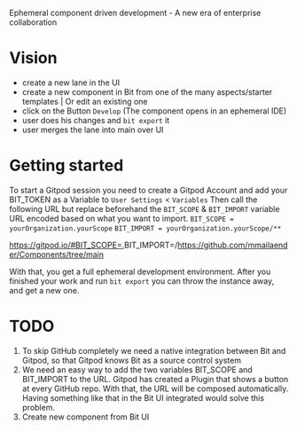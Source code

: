 Ephemeral component driven development - A new era of enterprise collaboration

# Vision
- create a new lane in the UI
- create a new component in Bit from one of the many aspects/starter templates | Or edit an existing one
- click on the Button `Develop` (The component opens in an ephemeral IDE)
- user does his changes and `bit export` it
- user merges the lane into main over UI

# Getting started
To start a Gitpod session you need to create a Gitpod Account and add your BIT_TOKEN as a Variable to `User Settings` < `Variables`
Then call the following URL but replace beforehand the `BIT_SCOPE` & `BIT_IMPORT`  variable URL encoded based on what you want to import.
`BIT_SCOPE = yourOrganization.yourScope`
`BIT_IMPORT = yourOrganization.yourScope/**`

https://gitpod.io/#BIT_SCOPE=<ADD-YOUR-ENCODED-VARIABLE>,BIT_IMPORT=<ADD-YOUR-ENCODED-VARIABLE>/https://github.com/mmailaender/Components/tree/main

With that, you get a full ephemeral development environment. After you finished your work and run `bit export` you can throw the instance away, and get a new one.

# TODO

1. To skip GitHub completely we need a native integration between Bit and Gitpod, so that Gitpod knows Bit as a source control system
2. We need an easy way to add the two variables BIT_SCOPE and BIT_IMPORT to the URL.  Gitpod has created a Plugin that shows a button at every GitHub repo. With that, the URL will be composed automatically. Having something like that in the Bit UI integrated would solve this problem.
3. Create new component from Bit UI
